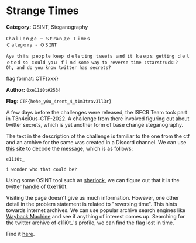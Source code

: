 # Strange Times

**Category:** OSINT, Steganography

```
Chａlｌeｎｇe － Sｔraｎｇe Ｔｉmeｓ
Ｃａtegｏry - ＯＳΙNТ

Аye thｉs ｐeοｐle keep ｄｅleｔing ｔweets ａnd it ｋeｅpｓ getting ｄｅｌｅtｅd sо ｃould yoｕ ｆｉｎd some way to reverse time :starstruck:?
Oh, and do you know twitter has secrets?
```

flag format: CTF{xxx}

**Author:** `0xe11i0t#2534`

**Flag:** `CTF{hehe_y0u_4rent_4_t1m3trav3ll3r}`



A few days before the challenges were released, the ISFCR Team took part in T3n4ci0us-CTF-2022. A challenge from there involved figuring out about twitter secrets, which is yet another form of base change steganography.

The text in the description of the challenge is familiar to the one from the ctf and an archive for the same was created in a Discord channel. We can use [this](https://holloway.nz/steg/) site to decode the message, which is as follows:

```
e11i0t_

i wonder who that could be?
```

Using some OSINT tool such as [sherlock](https://github.com/sherlock-project/sherlock), we can figure out that it is the [twitter handle](https://twitter.com/e11i0t_) of 0xe11i0t.

Visiting the page doesn't give us much information. However, one other detail in the problem statement is related to "reversing time". This hints towards internet archives. We can use popular archive search engines like [Wayback Machine](https://archive.org/web/) and see if anything of interest comes up. Searching for the twitter archive of e11i0t_'s profile, we can find the flag lost in time.

Find it [here](https://web.archive.org/web/20220331120639/https://twitter.com/e11i0t_).